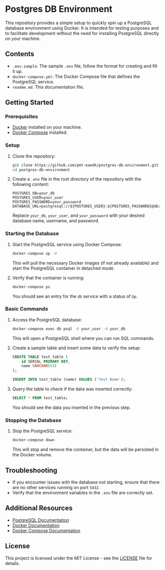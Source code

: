# Postgres DB Environment

This repository provides a simple setup to quickly spin up a PostgreSQL database environment using Docker. It is intended for testing purposes and to facilitate development without the need for installing PostgreSQL directly on your machine.

## Contents

- `.env.sample`: The sample `.env` file, follow the format for creating and fill it up.
- `docker-compose.yml`: The Docker Compose file that defines the PostgreSQL service.
- `readme.md`: This documentation file.

## Getting Started

### Prerequisites

- [Docker](https://www.docker.com/products/docker-desktop) installed on your machine.
- [Docker Compose](https://docs.docker.com/compose/install/) installed.

### Setup

1. Clone the repository:

   ```bash
   git clone https://github.com/pmt-eaedk/postgres-db-environment.git
   cd postgres-db-environment
   ```

2. Create a `.env` file in the root directory of the repository with the following content:

   ```env
   POSTGRES_DB=your_db
   POSTGRES_USER=your_user
   POSTGRES_PASSWORD=your_password
   DATABASE_URL=postgresql://${POSTGRES_USER}:${POSTGRES_PASSWORD}@db:5432/${POSTGRES_DB}
   ```

   Replace `your_db`, `your_user`, and `your_password` with your desired database name, username, and password.

### Starting the Database

1. Start the PostgreSQL service using Docker Compose:

   ```bash
   docker-compose up -d
   ```

   This will pull the necessary Docker images (if not already available) and start the PostgreSQL container in detached mode.

2. Verify that the container is running:

   ```bash
   docker-compose ps
   ```

   You should see an entry for the `db` service with a status of `Up`.

### Basic Commands

1. Access the PostgreSQL database:

   ```bash
   docker-compose exec db psql -U your_user -d your_db
   ```

   This will open a PostgreSQL shell where you can run SQL commands.

2. Create a sample table and insert some data to verify the setup:

   ```sql
   CREATE TABLE test_table (
       id SERIAL PRIMARY KEY,
       name VARCHAR(50)
   );

   INSERT INTO test_table (name) VALUES ('Test Name');
   ```

3. Query the table to check if the data was inserted correctly:

   ```sql
   SELECT * FROM test_table;
   ```

   You should see the data you inserted in the previous step.

### Stopping the Database

1. Stop the PostgreSQL service:

   ```bash
   docker-compose down
   ```

   This will stop and remove the container, but the data will be persisted in the Docker volume.

## Troubleshooting

- If you encounter issues with the database not starting, ensure that there are no other services running on port `5432`.
- Verify that the environment variables in the `.env` file are correctly set.

## Additional Resources

- [PostgreSQL Documentation](https://www.postgresql.org/docs/)
- [Docker Documentation](https://docs.docker.com/)
- [Docker Compose Documentation](https://docs.docker.com/compose/)

## License

This project is licensed under the MIT License - see the [LICENSE](LICENSE) file for details.
